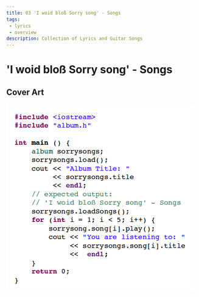 ```yaml
---
title: 03 'I woid bloß Sorry song' - Songs
tags: 
 - lyrics
 - overview
description: Collection of Lyrics and Guitar Songs
---
```


# 'I woid bloß Sorry song' - Songs

## Cover Art

![Cover](cover.png)
